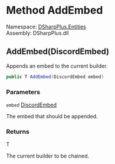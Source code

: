 # Method AddEmbed

Namespace: [DSharpPlus.Entities](DSharpPlus.Entities.md)  
Assembly: DSharpPlus.dll

## <a id="DSharpPlus_Entities_BaseDiscordMessageBuilder_1_AddEmbed_DSharpPlus_Entities_DiscordEmbed_"></a>AddEmbed\(DiscordEmbed\)

Appends an embed to the current builder.

```csharp
public T AddEmbed(DiscordEmbed embed)
```

### Parameters

`embed` [DiscordEmbed](DSharpPlus.Entities.DiscordEmbed.md)

The embed that should be appended.

### Returns

T

The current builder to be chained.

